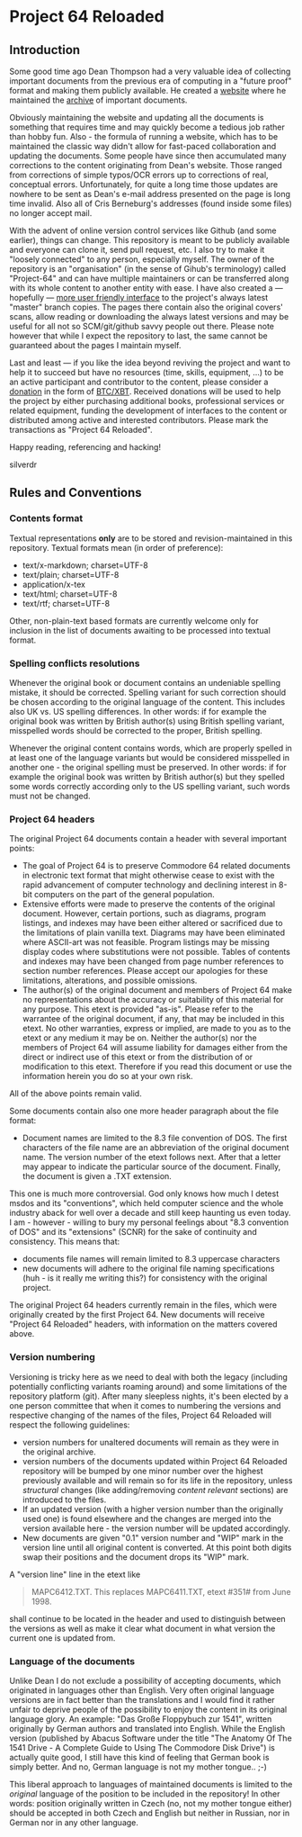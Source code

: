 # Project 64 Reloaded

## Introduction

Some good time ago Dean Thompson had a very valuable idea of collecting important documents from the previous era of computing in a "future proof" format and making them publicly available. He created a [website](http://project64.c64.org/) where he maintained the [archive](http://project64.c64.org/archive.htm) of important documents.

Obviously maintaining the website and updating all the documents is something that requires time and may quickly become a tedious job rather than hobby fun. Also - the formula of running a website, which has to be maintained the classic way didn't allow for fast-paced collaboration and updating the documents. Some people have since then accumulated many corrections to the content originating from Dean's website. Those ranged from corrections of simple typos/OCR errors up to corrections of real, conceptual errors. Unfortunately, for quite a long time those updates are nowhere to be sent as Dean's e-mail address presented on the page is long time invalid. Also all of Cris Berneburg's addresses (found inside some files) no longer accept mail.

With the advent of online version control services like Github (and some earlier), things can change. This repository is meant to be publicly available and everyone can clone it, send pull request, etc. I also try to make it "loosely connected" to any person, especially myself. The owner of the repository is an "organisation" (in the sense of Gihub's terminology) called "Project-64" and can have multiple maintainers or can be transferred along with its whole content to another entity with ease. I have also created a — hopefully — [more user friendly interface](http://e4aws.silverdr.com/project64/) to the project's always latest "master" branch copies. The pages there contain also the original covers' scans, allow reading or downloading the always latest versions and may be useful for all not so SCM/git/github savvy people out there. Please note however that while I expect the repository to last, the same cannot be guaranteed about the pages I maintain myself.

Last and least — if you like the idea beyond reviving the project and want to help it to succeed but have no resources (time, skills, equipment, ...) to be an active participant and contributor to the content, please consider a [donation](http://e4aws.silverdr.com/resources/bitcoin/QRproject64donation.png) in the form of [BTC/XBT](http://bitcoin.org/). Received donations will be used to help the project by either purchasing additional books, professional services or related equipment, funding the development of interfaces to the content or distributed among active and interested contributors. Please mark the transactions as "Project 64 Reloaded".

Happy reading, referencing and hacking!

silverdr


## Rules and Conventions

### Contents format

Textual representations **only** are to be stored and revision-maintained in this repository. Textual formats mean (in order of preference):

* text/x-markdown; charset=UTF-8
* text/plain; charset=UTF-8
* application/x-tex
* text/html; charset=UTF-8
* text/rtf; charset=UTF-8

Other, non-plain-text based formats are currently welcome only for inclusion in the list of documents awaiting to be processed into textual format.


### Spelling conflicts resolutions

Whenever the original book or document contains an undeniable spelling mistake, it should be corrected. Spelling variant for such correction should be chosen according to the original language of the content. This includes also UK vs. US spelling differences. In other words: if for example the original book was written by British author(s) using British spelling variant, misspelled words should be corrected to the proper, British spelling.

Whenever the original content contains words, which are properly spelled in at least one of the language variants but would be considered misspelled in another one - the original spelling must be preserved. In other words: if for example the original book was written by British author(s) but they spelled some words correctly according only to the US spelling variant, such words must not be changed.


### Project 64 headers

The original Project 64 documents contain a header with several important points:

* The goal of Project 64 is to preserve Commodore 64 related documents in electronic text format that might otherwise cease to exist with the rapid advancement of computer technology and declining interest in 8-bit computers on the part of the general population.
* Extensive efforts were made to preserve the contents of the original document.  However, certain portions, such as diagrams, program listings, and indexes may have been either altered or sacrificed due to the limitations of plain vanilla text.  Diagrams may have been eliminated where ASCII-art was not feasible.  Program listings may be missing display codes where substitutions were not possible.  Tables of contents and indexes may have been changed from page number references to section number references. Please accept our apologies for these limitations, alterations, and possible omissions.
* The author(s) of the original document and members of Project 64 make no representations about the accuracy or suitability of this material for any purpose. This etext is provided "as-is". Please refer to the warrantee of the original document, if any, that may be included in this etext. No other warranties, express or implied, are made to you as to the etext or any medium it may be on. Neither the author(s) nor the members of Project 64 will assume liability for damages either from the direct or indirect use of this etext or from the distribution of or modification to this etext. Therefore if you read this document or use the information herein you do so at your own risk.

All of the above points remain valid.

Some documents contain also one more header paragraph about the file format:

* Document names are limited to the 8.3 file convention of DOS. The first characters of the file name are an abbreviation of the original document name. The version number of the etext follows next. After that a letter may appear to indicate the particular source of the document. Finally, the document is given a .TXT extension.

This one is much more controversial.  God only knows how much I detest msdos and its "conventions",  which held computer science and the whole industry aback for well over a decade and still keep haunting us even today. I am - however - willing to bury my personal feelings about "8.3 convention of DOS" and its "extensions" (SCNR) for the sake of continuity and consistency. This means that:

* documents file names will remain limited to 8.3 uppercase characters
* new documents will adhere to the original file naming specifications (huh - is it really me writing this?) for consistency with the original project.

The original Project 64 headers currently remain in the files, which were originally created by the first Project 64. New documents will receive "Project 64 Reloaded" headers, with information on the matters covered above.


### Version numbering

Versioning is tricky here as we need to deal with both the legacy (including potentially conflicting variants roaming around) and some limitations of the repository platform (git). After many sleepless nights, it's been elected by a one person committee that when it comes to numbering the versions and respective changing of the names of the files, Project 64 Reloaded will respect the following guidelines:

* version numbers for unaltered documents will remain as they were in the original archive.
* version numbers of the documents updated within Project 64 Reloaded repository will be bumped by one minor number over the highest previously available and will remain so for its life in the repository, unless *structural* changes (like adding/removing *content relevant* sections) are introduced to the files.
* If an updated version (with a higher version number than the originally used one) is found elsewhere and the changes are merged into the version available here - the version number will be updated accordingly.
* New documents are given "0.1" version number and "WIP" mark in the version line until all original content is converted. At this point both digits swap their positions and the document drops its "WIP" mark. 

A "version line" line in the etext like

>MAPC6412.TXT. This replaces MAPC6411.TXT, etext #351# from June 1998.

shall continue to be located in the header and used to distinguish between the versions as well as make it clear what document in what version the current one is updated from.


### Language of the documents

Unlike Dean I do not exclude a possibility of accepting documents, which originated in languages other than English. Very often original language versions are in fact better than the translations and I would find it rather unfair to deprive people of the possibility to enjoy the content in its original language glory. An example: "Das Große Floppybuch zur 1541", written originally by German authors and translated into English. While the English version (published by Abacus Software under the title "The Anatomy Of The 1541 Drive - A Complete Guide to Using The Commodore Disk Drive") is actually quite good, I still have this kind of feeling that German book is simply better. And no, German language is not my mother tongue.. ;-)

This liberal approach to languages of maintained documents is limited to the *original* language of the position to be included in the repository! In other words: position originally written in Czech (no, not my mother tongue either) should be accepted in both Czech and English but neither in Russian, nor in German nor in any other language.
